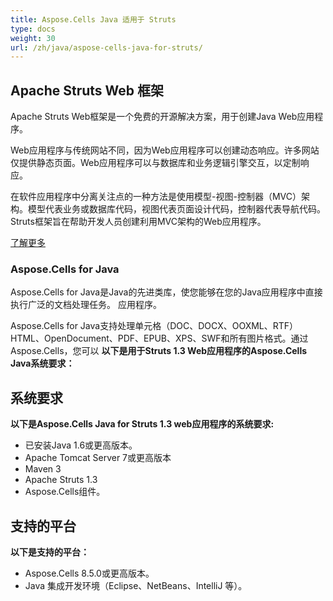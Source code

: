 ```yaml
---
title: Aspose.Cells Java 适用于 Struts
type: docs
weight: 30
url: /zh/java/aspose-cells-java-for-struts/
---
```


## **Apache Struts Web 框架**
Apache Struts Web框架是一个免费的开源解决方案，用于创建Java Web应用程序。

Web应用程序与传统网站不同，因为Web应用程序可以创建动态响应。许多网站仅提供静态页面。Web应用程序可以与数据库和业务逻辑引擎交互，以定制响应。

在软件应用程序中分离关注点的一种方法是使用模型-视图-控制器（MVC）架构。模型代表业务或数据库代码，视图代表页面设计代码，控制器代表导航代码。Struts框架旨在帮助开发人员创建利用MVC架构的Web应用程序。

[了解更多](http://struts.apache.org/birdseye.html)
### **Aspose.Cells for Java**
Aspose.Cells for Java是Java的先进类库，使您能够在您的Java应用程序中直接执行广泛的文档处理任务。
应用程序。

Aspose.Cells for Java支持处理单元格（DOC、DOCX、OOXML、RTF）HTML、OpenDocument、PDF、EPUB、XPS、SWF和所有图片格式。通过Aspose.Cells，您可以
**以下是用于Struts 1.3 Web应用程序的Aspose.Cells Java系统要求：**
## **系统要求**
**以下是Aspose.Cells Java for Struts 1.3 web应用程序的系统要求:**

- 已安装Java 1.6或更高版本。
- Apache Tomcat Server 7或更高版本
- Maven 3
- Apache Struts 1.3
- Aspose.Cells组件。
## **支持的平台**
**以下是支持的平台：**

- Aspose.Cells 8.5.0或更高版本。
- Java 集成开发环境（Eclipse、NetBeans、IntelliJ 等）。
